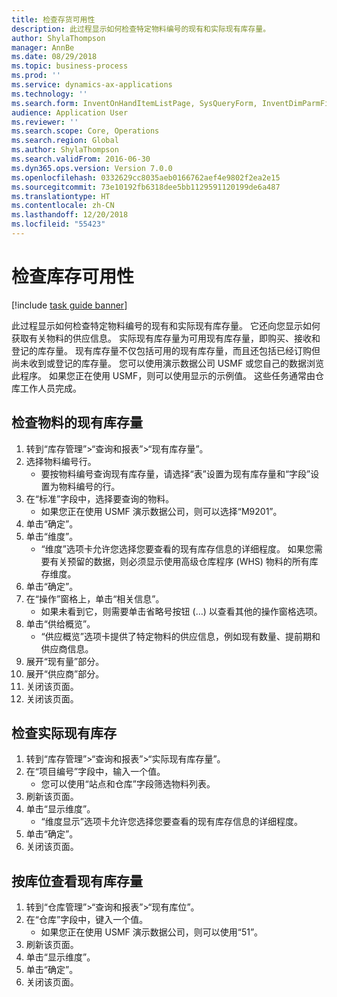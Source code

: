 ```yaml
---
title: 检查存货可用性
description: 此过程显示如何检查特定物料编号的现有和实际现有库存量。
author: ShylaThompson
manager: AnnBe
ms.date: 08/29/2018
ms.topic: business-process
ms.prod: ''
ms.service: dynamics-ax-applications
ms.technology: ''
ms.search.form: InventOnHandItemListPage, SysQueryForm, InventDimParmFixed, InventSupply, DefaultDashboard, WHSInventPhysicalOnhand, WHSOnHand
audience: Application User
ms.reviewer: ''
ms.search.scope: Core, Operations
ms.search.region: Global
ms.author: ShylaThompson
ms.search.validFrom: 2016-06-30
ms.dyn365.ops.version: Version 7.0.0
ms.openlocfilehash: 0332629cc8035aeb0166762aef4e9802f2ea2e15
ms.sourcegitcommit: 73e10192fb6318dee5bb1129591120199de6a487
ms.translationtype: HT
ms.contentlocale: zh-CN
ms.lasthandoff: 12/20/2018
ms.locfileid: "55423"
---
```

# <a name="check-the-availability-of-stock"></a>检查库存可用性

[!include [task guide banner](../../includes/task-guide-banner.md)]

此过程显示如何检查特定物料编号的现有和实际现有库存量。 它还向您显示如何获取有关物料的供应信息。 实际现有库存量为可用现有库存量，即购买、接收和登记的库存量。 现有库存量不仅包括可用的现有库存量，而且还包括已经订购但尚未收到或登记的库存量。 您可以使用演示数据公司 USMF 或您自己的数据浏览此程序。 如果您正在使用 USMF，则可以使用显示的示例值。 这些任务通常由仓库工作人员完成。


## <a name="check-on-hand-inventory-for-an-item"></a>检查物料的现有库存量
1. 转到“库存管理”>“查询和报表”>“现有库存量”。
2. 选择物料编号行。
    * 要按物料编号查询现有库存量，请选择“表”设置为现有库存量和“字段”设置为物料编号的行。  
3. 在“标准”字段中，选择要查询的物料。
    * 如果您正在使用 USMF 演示数据公司，则可以选择“M9201”。  
4. 单击“确定”。
5. 单击“维度”。
    * “维度”选项卡允许您选择您要查看的现有库存信息的详细程度。 如果您需要有关预留的数据，则必须显示使用高级仓库程序 (WHS) 物料的所有库存维度。  
6. 单击“确定”。
7. 在“操作”窗格上，单击“相关信息”。
    * 如果未看到它，则需要单击省略号按钮 (…) 以查看其他的操作窗格选项。  
8. 单击“供给概览”。
    * “供应概览”选项卡提供了特定物料的供应信息，例如现有数量、提前期和供应商信息。  
9. 展开“现有量”部分。
10. 展开“供应商”部分。
11. 关闭该页面。
12. 关闭该页面。

## <a name="check-physical-on-hand-inventory"></a>检查实际现有库存
1. 转到“库存管理”>“查询和报表”>“实际现有库存量”。
2. 在“项目编号”字段中，输入一个值。
    * 您可以使用“站点和仓库”字段筛选物料列表。  
3. 刷新该页面。
4. 单击“显示维度”。
    * “维度显示”选项卡允许您选择您要查看的现有库存信息的详细程度。  
5. 单击“确定”。
6. 关闭该页面。

## <a name="check-on-hand-inventory-by-location"></a>按库位查看现有库存量
1. 转到“仓库管理”>“查询和报表”>“现有库位”。
2. 在“仓库”字段中，键入一个值。
    * 如果您正在使用 USMF 演示数据公司，则可以使用“51”。  
3. 刷新该页面。
4. 单击“显示维度”。
5. 单击“确定”。
6. 关闭该页面。


